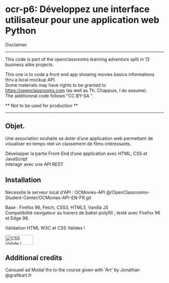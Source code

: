 # ocr-p6: Développez une interface utilisateur pour une application web Python

Disclaimer

---

This code is part of the openclassrooms learning adventure split in 13 business alike projects.  
  
  
This one is to code a front end app showing movies basics informations thru a local mockup API.  
Some materials may have rights to be granted to https://openclassrooms.com (as well as Th. Chappuis, I do assume).   
The additionnal code follows "CC BY-SA ".  
    
** Not to be used for production **    

 
---
## Objet.  

Une association souhaite se doter d’une application web permettant de visualiser en temps réel un classement de films intéressants.


Développer la partie Front-End d’une application avec HTML, CSS et JavaScript  
Interagir avec une API REST  

## Installation  
  
  
Necessite le serveur local d'API : OCMovies-API @/OpenClassrooms-Student-Center/OCMovies-API-EN-FR.git  
[](https://github.com/OpenClassrooms-Student-Center/OCMovies-API-EN-FR)

Base : Firefox 96, Fetch, CSS3, HTML5, Vanilla JS    
Compatibilité navigateur au travers de babel-polyfill ; testé avec Firefox 96 et Edge 98.

Validation HTML W3C et CSS Valides !

<a href="http://jigsaw.w3.org/css-validator/check/referer">
    <img style="border:0;width:88px;height:31px"
        src="http://jigsaw.w3.org/css-validator/images/vcss-blue"
        alt="CSS Valide !" />
    </a>

        

## Additional credits

Carousel ad Modal thx to the course given with 'Art' by Jonathan @grafikart.fr